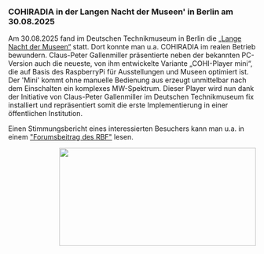 ### COHIRADIA in der Langen Nacht der Museen' in Berlin am 30.08.2025

Am 30.08.2025 fand im Deutschen Technikmuseum in Berlin die [„Lange Nacht der Museen“](https://langenachtdermuseen.berlin/event/radio-senden-radio-empfangen-4f074f88/?utm_source=nl&utm_medium=om&utm_campaign=lndm25&utm_content=nl5) statt. Dort konnte man u.a. COHIRADIA im realen Betrieb bewundern. Claus-Peter Gallenmiller präsentierte neben der bekannten PC-Version auch die neueste, von ihm entwickelte Variante „COHI-Player mini“, die auf Basis des RaspberryPi für Ausstellungen und Museen optimiert ist. Der 'Mini' kommt ohne manuelle Bedienung aus erzeugt unmittelbar nach dem Einschalten ein komplexes MW-Spektrum. Dieser Player wird nun dank der Initiative von Claus-Peter Gallenmiller im Deutschen Technikmuseum fix installiert und repräsentiert somit die erste Implementierung in einer öffentlichen Institution.

Einen Stimmungsbericht eines interessierten Besuchers kann man u.a. in einem ["Forumsbeitrag des RBF"](https://www.radio-bastler.de/forum/index.php?thread/29054-cohiradia-vorf%C3%BChrung-in-berlin/&postID=318069#post318069) lesen. 

<img align="right" width="400" height="200" src="[https://cohiradia.radiomuseum.org/download/software/STEMLAB_Installation_Step2.png](https://cohiradia.radiomuseum.org/download/data/Internal_data/IMG_20250830_153157.jpg)" />
